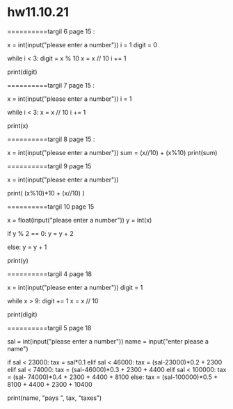 # hw11.10.21

==========targil 6 page 15 :

x = int(input("please enter a number"))
i = 1
digit = 0

while i < 3:
    digit = x % 10
    x = x // 10
    i += 1

print(digit)

==========targil 7 page 15 :

x = int(input("please enter a number"))
i = 1

while i < 3:
    x = x // 10
    i += 1

print(x)

==========targil 8 page 15 :

x = int(input("please enter a number"))
sum = (x//10) + (x%10)
print(sum)

==========targil 9 page 15

x = int(input("please enter a number"))

print( (x%10)*10 + (x//10) )


==========targil 10 page 15

x = float(input("please enter a number"))
y = int(x)

if y % 2 == 0:
    y = y + 2

else:
    y = y + 1

print(y)

==========targil 4 page 18

x = int(input("please enter a number"))
digit = 1

while x > 9:
    digit += 1
    x = x // 10

print(digit)

==========targil 5 page 18

sal = int(input("please enter a number"))
name = input("enter please a name")

if sal < 23000:
    tax = sal*0.1
elif sal < 46000:
    tax = (sal-23000)*0.2 + 2300
elif sal < 74000:
    tax = (sal-46000)*0.3 + 2300 + 4400
elif sal < 100000:
    tax = (sal- 74000)*0.4 + 2300 + 4400 + 8100
else:
    tax = (sal-100000)*0.5 + 8100 + 4400 + 2300 + 10400

print(name, "pays ", tax, "taxes")


